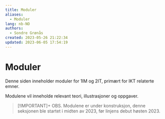 ```yaml
---
title: Moduler
aliases: 
  - Moduler
lang: nb-NO
authors:
  - Sondre Grønås
created: 2023-05-26 21:22:34
updated: 2023-06-05 17:54:19
---
```

# Moduler
Denne siden inneholder moduler for 1IM og 2IT, primært for IKT relaterte emner.

Modulene vil inneholde relevant teori, illustrasjoner og oppgaver.

> [!IMPORTANT]+ OBS.
> Modulene er under konstruksjon, denne seksjonen ble startet i midten av 2023, før linjens debut høsten 2023.